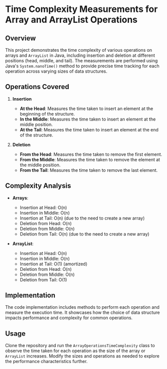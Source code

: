 # Time Complexity Measurements for Array and ArrayList Operations

## Overview
This project demonstrates the time complexity of various operations on arrays and `ArrayList` in Java, including insertion and deletion at different positions (head, middle, and tail). The measurements are performed using Java's `System.nanoTime()` method to provide precise time tracking for each operation across varying sizes of data structures.

## Operations Covered
1. **Insertion**
   - **At the Head**: Measures the time taken to insert an element at the beginning of the structure.
   - **In the Middle**: Measures the time taken to insert an element at the middle position.
   - **At the Tail**: Measures the time taken to insert an element at the end of the structure.

2. **Deletion**
   - **From the Head**: Measures the time taken to remove the first element.
   - **From the Middle**: Measures the time taken to remove the element at the middle position.
   - **From the Tail**: Measures the time taken to remove the last element.

## Complexity Analysis
- **Arrays**:
  - Insertion at Head: O(n)
  - Insertion in Middle: O(n)
  - Insertion at Tail: O(n) (due to the need to create a new array)
  - Deletion from Head: O(n)
  - Deletion from Middle: O(n)
  - Deletion from Tail: O(n) (due to the need to create a new array)

- **ArrayList**:
  - Insertion at Head: O(n)
  - Insertion in Middle: O(n)
  - Insertion at Tail: O(1) (amortized)
  - Deletion from Head: O(n)
  - Deletion from Middle: O(n)
  - Deletion from Tail: O(1)

## Implementation
The code implementation includes methods to perform each operation and measure the execution time. It showcases how the choice of data structure impacts performance and complexity for common operations.

## Usage
Clone the repository and run the `ArrayOperationsTimeComplexity` class to observe the time taken for each operation as the size of the array or `ArrayList` increases. Modify the sizes and operations as needed to explore the performance characteristics further.

